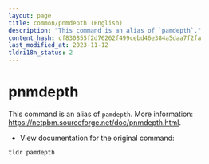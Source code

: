 ```yaml
---
layout: page
title: common/pnmdepth (English)
description: "This command is an alias of `pamdepth`."
content_hash: cf830855f2d76262f499cebd46e384a5daa7f2fa
last_modified_at: 2023-11-12
tldri18n_status: 2
---
```

# pnmdepth

This command is an alias of `pamdepth`.
More information: <https://netpbm.sourceforge.net/doc/pnmdepth.html>.

- View documentation for the original command:

`tldr pamdepth`
